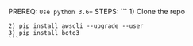 PREREQ:
        ```
	Use python 3.6+
	```
STEPS:
	```
	1) Clone the repo 
 
	2) pip install awscli --upgrade --user 
	3) pip install boto3 
	```
